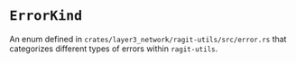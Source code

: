 # `ErrorKind`

An enum defined in `crates/layer3_network/ragit-utils/src/error.rs` that categorizes different types of errors within `ragit-utils`.